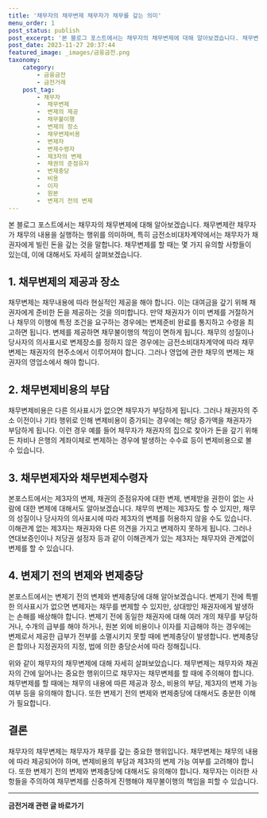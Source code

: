 ```yaml
---
title: '채무자의 채무변제 채무자가 채무를 갚는 의미'
menu_order: 1
post_status: publish
post_excerpt: '본 블로그 포스트에서는 채무자의 채무변제에 대해 알아보겠습니다. 채무변제란 채무자가 채무의 내용을 실행하는 행위를 의미하며, 특히 금전소비대차계약에서는 채무자가 채권자에게 빌린 돈을 갚는 것을 말합니다. 채무변제를 할 때는 몇 가지 유의할 사항들이 있는데, 이에 대해서도 자세히 살펴보겠습니다.'
post_date: 2023-11-27 20:37:44
featured_image: _images/금융금전.png
taxonomy:
    category:
        - 금융금전
        - 금전거래
    post_tag:
        - 채무자
        -  채무변제
        -  변제의 제공
        -  채무불이행
        -  변제의 장소
        -  채무변제비용
        -  변제자
        -  변제수령자
        -  제3자의 변제
        -  채권의 준점유자
        -  변제충당
        -  비용
        -  이자
        -  원본
        -  변제기 전의 변제
---
```



본 블로그 포스트에서는 채무자의 채무변제에 대해 알아보겠습니다. 채무변제란 채무자가 채무의 내용을 실행하는 행위를 의미하며, 특히 금전소비대차계약에서는 채무자가 채권자에게 빌린 돈을 갚는 것을 말합니다. 채무변제를 할 때는 몇 가지 유의할 사항들이 있는데, 이에 대해서도 자세히 살펴보겠습니다.

## 1. 채무변제의 제공과 장소

채무변제는 채무내용에 따라 현실적인 제공을 해야 합니다. 이는 대여금을 갚기 위해 채권자에게 준비한 돈을 제공하는 것을 의미합니다. 만약 채권자가 이미 변제를 거절하거나 채무의 이행에 특정 조건을 요구하는 경우에는 변제준비 완료를 통지하고 수령을 최고하면 됩니다. 변제를 제공하면 채무불이행의 책임이 면하게 됩니다. 채무의 성질이나 당사자의 의사표시로 변제장소를 정하지 않은 경우에는 금전소비대차계약에 따라 채무변제는 채권자의 현주소에서 이루어져야 합니다. 그러나 영업에 관한 채무의 변제는 채권자의 영업소에서 해야 합니다.

## 2. 채무변제비용의 부담

채무변제비용은 다른 의사표시가 없으면 채무자가 부담하게 됩니다. 그러나 채권자의 주소 이전이나 기타 행위로 인해 변제비용이 증가되는 경우에는 해당 증가액을 채권자가 부담하게 됩니다. 이런 경우 예를 들어 채무자가 채권자의 집으로 찾아가 돈을 갚기 위해 든 차비나 은행의 계좌이체로 변제하는 경우에 발생하는 수수료 등이 변제비용으로 볼 수 있습니다.

## 3. 채무변제자와 채무변제수령자

본포스트에서는 제3자의 변제, 채권의 준점유자에 대한 변제, 변제받을 권한이 없는 사람에 대한 변제에 대해서도 알아보겠습니다. 채무의 변제는 제3자도 할 수 있지만, 채무의 성질이나 당사자의 의사표시에 따라 제3자의 변제를 허용하지 않을 수도 있습니다. 이해관계 없는 제3자는 채권자와 다른 의견을 가지고 변제하지 못하게 됩니다. 그러나 연대보증인이나 저당권 설정자 등과 같이 이해관계가 있는 제3자는 채무자와 관계없이 변제를 할 수 있습니다.

## 4. 변제기 전의 변제와 변제충당

본포스트에서는 변제기 전의 변제와 변제충당에 대해 알아보겠습니다. 변제기 전에 특별한 의사표시가 없으면 변제자는 채무를 변제할 수 있지만, 상대방인 채권자에게 발생하는 손해를 배상해야 합니다. 변제기 전에 동일한 채권자에 대해 여러 개의 채무를 부담하거나, 수개의 급부를 해야 하거나, 원본 외에 비용이나 이자를 지급해야 하는 경우에는 변제로서 제공한 급부가 전부를 소멸시키지 못할 때에 변제충당이 발생합니다. 변제충당은 합의나 지정권자의 지정, 법에 의한 충당순서에 따라 정해집니다.

위와 같이 채무자의 채무변제에 대해 자세히 살펴보았습니다. 채무변제는 채무자와 채권자의 간에 일어나는 중요한 행위이므로 채무자는 채무변제를 할 때에 주의해야 합니다. 채무변제를 할 때에는 채무의 내용에 따른 제공과 장소, 비용의 부담, 제3자의 변제 가능 여부 등을 유의해야 합니다. 또한 변제기 전의 변제와 변제충당에 대해서도 충분한 이해가 필요합니다.

## 결론

채무자의 채무변제는 채무자가 채무를 갚는 중요한 행위입니다. 채무변제는 채무의 내용에 따라 제공되어야 하며, 변제비용의 부담과 제3자의 변제 가능 여부를 고려해야 합니다. 또한 변제기 전의 변제와 변제충당에 대해서도 유의해야 합니다. 채무자는 이러한 사항들을 주의하여 채무변제를 신중하게 진행해야 채무불이행의 책임을 피할 수 있습니다.
<!-- wp:separator -->
<hr class="wp-block-separator has-alpha-channel-opacity"/>
<!-- /wp:separator -->

<!-- wp:group {"backgroundColor":"base","layout":{"type":"constrained"}} -->
<div class="wp-block-group has-base-background-color has-background"><!-- wp:paragraph {"align":"center","fontSize":"medium"} -->
<p class="has-text-align-center has-large-font-size"><strong>금전거래 관련 글 바로가기</strong></p>
<!-- /wp:paragraph -->


<!-- wp:latest-posts
{"categories":[{"id":13538,"count":19,"description":"","link":"https://uknowlaw.com/category/%ea%b8%88%ec%a0%84%ea%b1%b0%eb%9e%98/","name":"금전거래","slug":"금전거래","taxonomy":"category","parent":0,"meta":[],"_links":{"self":[{"href":"https://uknowlaw.com/wp-json/wp/v2/categories/13538"}],"collection":[{"href":"https://uknowlaw.com/wp-json/wp/v2/categories"}],"about":[{"href":"https://uknowlaw.com/wp-json/wp/v2/taxonomies/category"}],"wp:post_type":[{"href":"https://uknowlaw.com/wp-json/wp/v2/posts?categories=13538"}],"curies":[{"name":"wp","href":"https://api.w.org/{rel}","templated":true}]}}],"postsToShow":100,"excerptLength":28,"postLayout":"grid","columns":2,"featuredImageAlign":"left","featuredImageSizeSlug":"large","fontSize":"small"} /--></div>
<!-- /wp:group -->